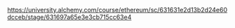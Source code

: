 https://university.alchemy.com/course/ethereum/sc/631631e2d13b2d24e60dcceb/stage/631697a65e3e3cb715cc63e4
